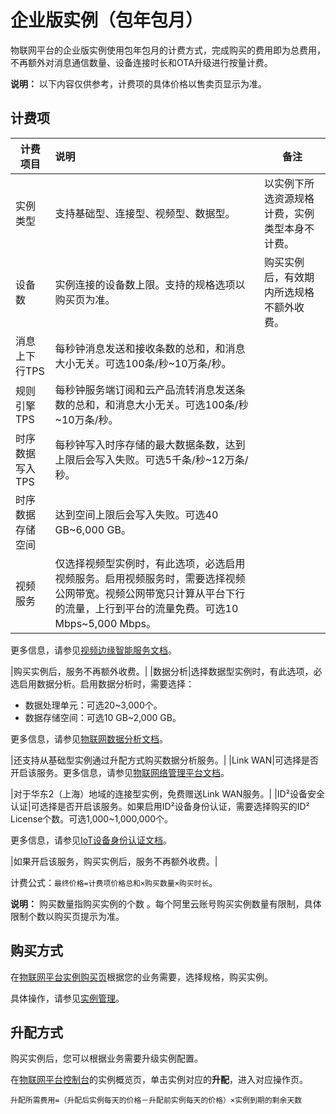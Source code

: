 # 企业版实例（包年包月）

物联网平台的企业版实例使用包年包月的计费方式，完成购买的费用即为总费用，不再额外对消息通信数量、设备连接时长和OTA升级进行按量计费。

**说明：** 以下内容仅供参考，计费项的具体价格以售卖页显示为准。

## 计费项

|计费项目|说明|备注|
|----|:-|--|
|实例类型|支持基础型、连接型、视频型、数据型。|以实例下所选资源规格计费，实例类型本身不计费。|
|设备数|实例连接的设备数上限。支持的规格选项以购买页为准。|购买实例后，有效期内所选规格不额外收费。|
|消息上下行TPS|每秒钟消息发送和接收条数的总和，和消息大小无关。可选100条/秒~10万条/秒。|
|规则引擎TPS|每秒钟服务端订阅和云产品流转消息发送条数的总和，和消息大小无关。可选100条/秒~10万条/秒。|
|时序数据写入TPS|每秒钟写入时序存储的最大数据条数，达到上限后会写入失败。可选5千条/秒~12万条/秒。|
|时序数据存储空间|达到空间上限后会写入失败。可选40 GB~6,000 GB。|
|视频服务|仅选择视频型实例时，有此选项，必选启用视频服务。启用视频服务时，需要选择视频公网带宽。视频公网带宽只计算从平台下行的流量，上行到平台的流量免费。可选10 Mbps~5,000 Mbps。

更多信息，请参见[视频边缘智能服务文档](https://help.aliyun.com/product/103976.html)。

|购买实例后，服务不再额外收费。|
|数据分析|选择数据型实例时，有此选项，必选启用数据分析。启用数据分析时，需要选择：

-   数据处理单元：可选20~3,000个。
-   数据存储空间：可选10 GB~2,000 GB。

更多信息，请参见[物联网数据分析文档](https://help.aliyun.com/product/113682.html)。

|还支持从基础型实例通过升配方式购买数据分析服务。|
|Link WAN|可选择是否开启该服务。更多信息，请参见[物联网络管理平台文档](https://help.aliyun.com/product/96281.html)。

|对于华东2（上海）地域的连接型实例，免费赠送Link WAN服务。|
|ID²设备安全认证|可选择是否开启该服务。如果启用ID²设备身份认证，需要选择购买的ID² License个数。可选1,000~1,000,000个。

更多信息，请参见[IoT设备身份认证文档](https://help.aliyun.com/document_detail/101295.html)。

|如果开启该服务，购买实例后，服务不再额外收费。|

计费公式：`最终价格=计费项价格总和×购买数量×购买时长`。

**说明：** 购买数量指购买实例的个数 。每个阿里云账号购买实例数量有限制，具体限制个数以购买页提示为准。

## 购买方式

在[物联网平台实例购买页](https://common-buy.aliyun.com/?commodityCode=iot_instc_public_cn#/buy)根据您的业务需要，选择规格，购买实例。

具体操作，请参见[实例管理](/cn.zh-CN/.md)。

## 升配方式

购买实例后，您可以根据业务需要升级实例配置。

在[物联网平台控制台](http://iot.console.aliyun.com/)的实例概览页，单击实例对应的**升配**，进入对应操作页。

```
升配所需费用=（升配后实例每天的价格－升配前实例每天的价格）×实例到期的剩余天数
```

